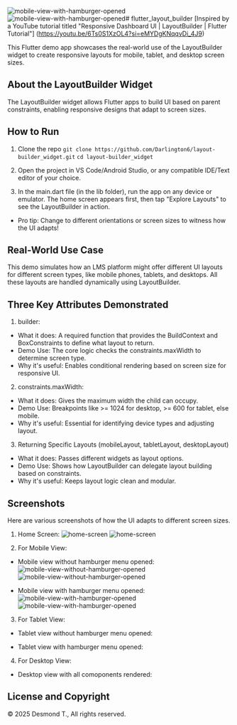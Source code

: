 ![mobile-view-with-hamburger-opened](https://github.com/user-attachments/assets/1d332f6b-96a0-4792-90af-0850ca2db441)![mobile-view-with-hamburger-opened](https://github.com/user-attachments/assets/1d332f6b-96a0-4792-90af-0850ca2db441)# flutter_layout_builder
[Inspired by a YouTube tutorial titled "Responsive Dashboard UI | LayoutBuilder | Flutter Tutorial"] (https://youtu.be/6Ts0S1XzOL4?si=eMYDgKNqqvDi_4J9)

This Flutter demo app showcases the real-world use of the LayoutBuilder widget to create responsive layouts for mobile, tablet, and desktop screen sizes.

## About the LayoutBuilder Widget
The LayoutBuilder widget allows Flutter apps to build UI based on parent constraints, enabling responsive designs that adapt to screen sizes.

## How to Run
1. Clone the repo
```git clone https://github.com/Darlington6/layout-builder_widget.git```
```cd layout-builder_widget```

2. Open the project in VS Code/Android Studio, or any compatible IDE/Text editor of your choice.

3. In the main.dart file (in the lib folder), run the app on any device or emulator. The home screen appears first, then tap "Explore Layouts" to see the LayoutBuilder in action.
- Pro tip: Change to different orientations or screen sizes to witness how the UI adapts!

## Real-World Use Case
This demo simulates how an LMS platform might offer different UI layouts for different screen types, like mobile phones, tablets, and desktops. All these layouts are handled dynamically using LayoutBuilder.

## Three Key Attributes Demonstrated
1. builder:
- What it does: A required function that provides the BuildContext and BoxConstraints to define what layout to return.
- Demo Use: The core logic checks the constraints.maxWidth to determine screen type.
- Why it's useful: Enables conditional rendering based on screen size for responsive UI.

2. constraints.maxWidth:
- What it does: Gives the maximum width the child can occupy.
- Demo Use: Breakpoints like >= 1024 for desktop, >= 600 for tablet, else mobile.
- Why it's useful: Essential for identifying device types and adjusting layout.

3. Returning Specific Layouts (mobileLayout, tabletLayout, desktopLayout)
- What it does: Passes different widgets as layout options.
- Demo Use: Shows how LayoutBuilder can delegate layout building based on constraints.
- Why it's useful: Keeps layout logic clean and modular.

## Screenshots
Here are various screenshots of how the UI adapts to different screen sizes.
1. Home Screen:
![home-screen](https://github.com/user-attachments/assets/e008ad4f-009b-4c4a-a4f3-766053ff22ea)
![home-screen](https://github.com/user-attachments/assets/e008ad4f-009b-4c4a-a4f3-766053ff22ea)

2. For Mobile View:
- Mobile view without hamburger menu opened:
![mobile-view-without-hamburger-opened](https://github.com/user-attachments/assets/3b7a3741-a0d3-4cca-a9a6-ece9212f76ed)
![mobile-view-without-hamburger-opened](https://github.com/user-attachments/assets/3b7a3741-a0d3-4cca-a9a6-ece9212f76ed)

- Mobile view with hamburger menu opened:
![mobile-view-with-hamburger-opened](https://github.com/user-attachments/assets/b90bb0ab-27ef-4f6e-97b9-685680d23d57)
![mobile-view-with-hamburger-opened](https://github.com/user-attachments/assets/b90bb0ab-27ef-4f6e-97b9-685680d23d57)

3. For Tablet View:
- Tablet view without hamburger menu opened:

- Tablet view with hamburger menu opened: 

4. For Desktop View:
- Desktop view with all comoponents rendered:


## License and Copyright

© 2025 Desmond T., All rights reserved.
